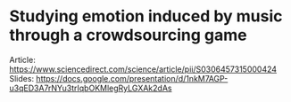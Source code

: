 # Studying emotion induced by music through a crowdsourcing game

Article: https://www.sciencedirect.com/science/article/pii/S0306457315000424
Slides: https://docs.google.com/presentation/d/1nkM7AGP-u3qED3A7rNYu3trIqbOKMlegRyLGXAk2dAs